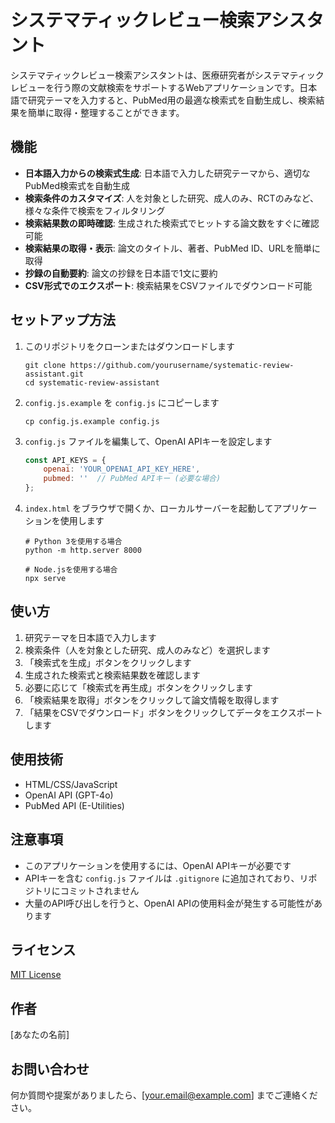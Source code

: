 # システマティックレビュー検索アシスタント

システマティックレビュー検索アシスタントは、医療研究者がシステマティックレビューを行う際の文献検索をサポートするWebアプリケーションです。日本語で研究テーマを入力すると、PubMed用の最適な検索式を自動生成し、検索結果を簡単に取得・整理することができます。

## 機能

- **日本語入力からの検索式生成**: 日本語で入力した研究テーマから、適切なPubMed検索式を自動生成
- **検索条件のカスタマイズ**: 人を対象とした研究、成人のみ、RCTのみなど、様々な条件で検索をフィルタリング
- **検索結果数の即時確認**: 生成された検索式でヒットする論文数をすぐに確認可能
- **検索結果の取得・表示**: 論文のタイトル、著者、PubMed ID、URLを簡単に取得
- **抄録の自動要約**: 論文の抄録を日本語で1文に要約
- **CSV形式でのエクスポート**: 検索結果をCSVファイルでダウンロード可能

## セットアップ方法

1. このリポジトリをクローンまたはダウンロードします
   ```
   git clone https://github.com/yourusername/systematic-review-assistant.git
   cd systematic-review-assistant
   ```

2. `config.js.example` を `config.js` にコピーします
   ```
   cp config.js.example config.js
   ```

3. `config.js` ファイルを編集して、OpenAI APIキーを設定します
   ```javascript
   const API_KEYS = {
       openai: 'YOUR_OPENAI_API_KEY_HERE',
       pubmed: ''  // PubMed APIキー (必要な場合)
   };
   ```

4. `index.html` をブラウザで開くか、ローカルサーバーを起動してアプリケーションを使用します
   ```
   # Python 3を使用する場合
   python -m http.server 8000
   
   # Node.jsを使用する場合
   npx serve
   ```

## 使い方

1. 研究テーマを日本語で入力します
2. 検索条件（人を対象とした研究、成人のみなど）を選択します
3. 「検索式を生成」ボタンをクリックします
4. 生成された検索式と検索結果数を確認します
5. 必要に応じて「検索式を再生成」ボタンをクリックします
6. 「検索結果を取得」ボタンをクリックして論文情報を取得します
7. 「結果をCSVでダウンロード」ボタンをクリックしてデータをエクスポートします

## 使用技術

- HTML/CSS/JavaScript
- OpenAI API (GPT-4o)
- PubMed API (E-Utilities)

## 注意事項

- このアプリケーションを使用するには、OpenAI APIキーが必要です
- APIキーを含む `config.js` ファイルは `.gitignore` に追加されており、リポジトリにコミットされません
- 大量のAPI呼び出しを行うと、OpenAI APIの使用料金が発生する可能性があります

## ライセンス

[MIT License](LICENSE)

## 作者

[あなたの名前]

## お問い合わせ

何か質問や提案がありましたら、[your.email@example.com] までご連絡ください。
